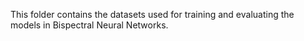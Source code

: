 This folder contains the datasets used for training and evaluating the models in Bispectral Neural Networks.
